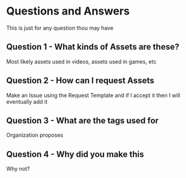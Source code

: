 # Questions and Answers
This is just for any question thou may have

## Question 1 - What kinds of Assets are these?
Most likely assets used in videos,
assets used in games, etc

## Question 2 - How can I request Assets
Make an Issue using the Request Template
and if I accept it then I will
eventually add it

## Question 3 - What are the tags used for
Organization proposes

## Question 4 - Why did you make this
Why not?
